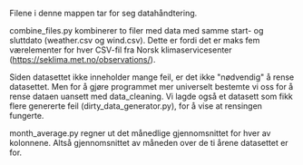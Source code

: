 
Filene i denne mappen tar for seg datahåndtering.

combine_files.py kombinerer to filer med data med samme start- og sluttdato (weather.csv og wind.csv). Dette er fordi det er maks fem værelementer for hver CSV-fil fra Norsk klimaservicesenter (https://seklima.met.no/observations/). 

Siden datasettet ikke inneholder mange feil, er det ikke "nødvendig" å rense datasettet. Men for å gjøre programmet mer universelt bestemte vi oss for å rense dataen uansett med data_cleaning. Vi lagde også et datasett som fikk flere genererte feil (dirty_data_generator.py), for å vise at rensingen fungerte. 

month_average.py regner ut det månedlige gjennomsnittet for hver av kolonnene. Altså gjennomsnittet av måneden over de ti årene datasettet er for. 
